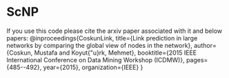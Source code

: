 # ScNP
If you use this code please cite the arxiv paper associated with it and 
below papers:
@inproceedings{CoskunLink,
  title={Link prediction in large networks by comparing the global view of nodes in the network},
  author={Coskun, Mustafa and Koyut{\"u}rk, Mehmet},
  booktitle={2015 IEEE International Conference on Data Mining Workshop (ICDMW)},
  pages={485--492},
  year={2015},
  organization={IEEE}
}


